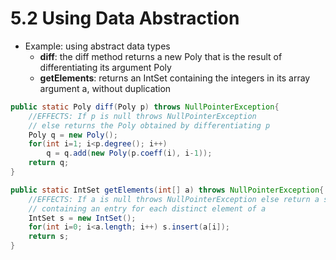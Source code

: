 5.2 Using Data Abstraction
===

- Example: using abstract data types
	- **diff**: the diff method returns a new Poly that is the result of differentiating its argument Poly
	- **getElements**: returns an IntSet containing the integers in its array argument a, without duplication
	
``` java
public static Poly diff(Poly p) throws NullPointerException{
	//EFFECTS: If p is null throws NullPointerException
	// else returns the Poly obtained by differentiating p
	Poly q = new Poly();
	for(int i=1; i<p.degree(); i++)
		q = q.add(new Poly(p.coeff(i), i-1));
	return q;
}

public static IntSet getElements(int[] a) throws NullPointerException{
	//EFFECTS: If a is null throws NullPointerException else return a set 
	// containing an entry for each distinct element of a
	IntSet s = new IntSet();
	for(int i=0; i<a.length; i++) s.insert(a[i]);
	return s;
}

```